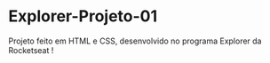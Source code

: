 # Explorer-Projeto-01
Projeto feito em HTML e CSS, desenvolvido no programa Explorer da Rocketseat !
